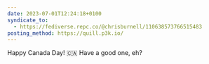 ```yaml
---
date: 2023-07-01T12:24:18+0100
syndicate_to:
  - https://fediverse.repc.co/@chrisburnell/110638573766515483
posting_method: https://quill.p3k.io/
---
```


Happy Canada Day! 🇨🇦 Have a good one, eh?

